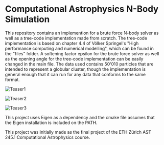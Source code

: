 # Computational Astrophysics N-Body Simulation
This repository contains an implemention for a brute force N-body solver as well as a tree-code implementation made from scratch. The tree-code implementation is based on chapter 4.4 of Völker Springel's "High performance computing and numerical modelling", which can be found in the "files" folder.
A softening factor epsilon for the brute force solver as well as the opening angle for the tree-code implementation can be easily changed in the main file.
The data used contains 50'010 particles that are intended to represent a globular cluster, though the implementation is general enough that it can run for any data that conforms to the same format.


![Teaser1](https://github.com/wwwjones/comp-astro-project/assets/97795524/b985e76f-b462-47bb-aa25-f24126383e8a)


![Teaser2](https://github.com/wwwjones/comp-astro-project/assets/97795524/1894648d-2e45-43eb-a87e-5998f43d1dcc)


![Teaser3](https://github.com/wwwjones/comp-astro-project/assets/97795524/86254fec-0afc-43b1-8e29-03b867001d78)


This project uses Eigen as a dependency and the cmake file assumes that the Eigen installation is included on the PATH.

This project was initially made as the final project of the ETH Zürich AST 245.1 Computational Astrophysics course.
